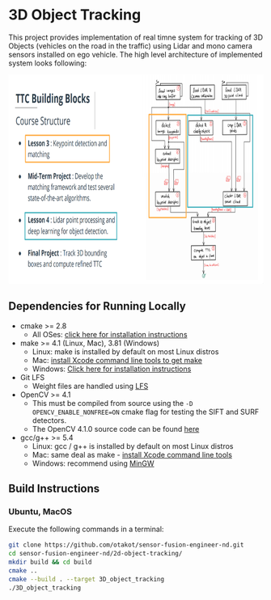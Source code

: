 # 3D Object Tracking

This project provides implementation of real timne system for tracking of 3D Objects (vehicles on the road in the traffic) using Lidar and mono camera sensors installed on ego vehicle. The high level architecture of implemented system looks following:

<img src="images/course_code_structure.png" width="779" height="414" />


## Dependencies for Running Locally
* cmake >= 2.8
  * All OSes: [click here for installation instructions](https://cmake.org/install/)
* make >= 4.1 (Linux, Mac), 3.81 (Windows)
  * Linux: make is installed by default on most Linux distros
  * Mac: [install Xcode command line tools to get make](https://developer.apple.com/xcode/features/)
  * Windows: [Click here for installation instructions](http://gnuwin32.sourceforge.net/packages/make.htm)
* Git LFS
  * Weight files are handled using [LFS](https://git-lfs.github.com/)
* OpenCV >= 4.1
  * This must be compiled from source using the `-D OPENCV_ENABLE_NONFREE=ON` cmake flag for testing the SIFT and SURF detectors.
  * The OpenCV 4.1.0 source code can be found [here](https://github.com/opencv/opencv/tree/4.1.0)
* gcc/g++ >= 5.4
  * Linux: gcc / g++ is installed by default on most Linux distros
  * Mac: same deal as make - [install Xcode command line tools](https://developer.apple.com/xcode/features/)
  * Windows: recommend using [MinGW](http://www.mingw.org/)

## Build Instructions

### Ubuntu, MacOS

   Execute the following commands in a terminal:

   ```sh
   git clone https://github.com/otakot/sensor-fusion-engineer-nd.git
   cd sensor-fusion-engineer-nd/2d-object-tracking/
   mkdir build && cd build
   cmake ..
   cmake --build . --target 3D_object_tracking
   ./3D_object_tracking
   ```
